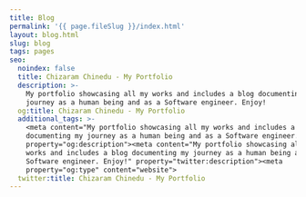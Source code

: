 ```yaml
---
title: Blog
permalink: '{{ page.fileSlug }}/index.html'
layout: blog.html
slug: blog
tags: pages
seo:
  noindex: false
  title: Chizaram Chinedu - My Portfolio
  description: >-
    My portfolio showcasing all my works and includes a blog documenting my
    journey as a human being and as a Software engineer. Enjoy!
  og:title: Chizaram Chinedu - My Portfolio
  additional_tags: >-
    <meta content="My portfolio showcasing all my works and includes a blog
    documenting my journey as a human being and as a Software engineer. Enjoy!"
    property="og:description"><meta content="My portfolio showcasing all my
    works and includes a blog documenting my journey as a human being and as a
    Software engineer. Enjoy!" property="twitter:description"><meta
    property="og:type" content="website">
  twitter:title: Chizaram Chinedu - My Portfolio
---
```



